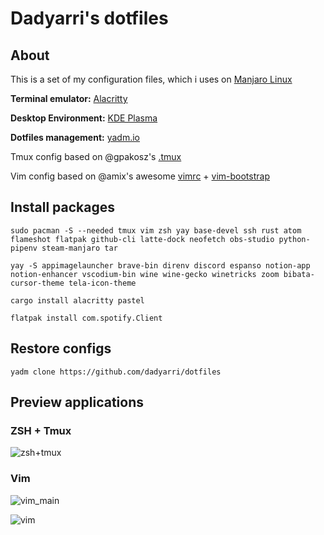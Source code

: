 # Dadyarri's dotfiles

## About

This is a set of my configuration files, which i uses on [Manjaro Linux](https://manjaro.org)

**Terminal emulator:** [Alacritty](https://github.com/alacritty/alacritty)

**Desktop Environment:** [KDE Plasma](https:/kde.org/plasma-desktop)

**Dotfiles management:** [yadm.io](https://yadm.io)

Tmux config based on @gpakosz's [.tmux](https://github.com/gpakosz/.tmux)

Vim config based on @amix's awesome [vimrc](https://github.com/amix/vimrc) + [vim-bootstrap](https://vim-bootstrap.com)

## Install packages

`sudo pacman -S --needed tmux vim zsh yay base-devel ssh rust atom flameshot flatpak github-cli latte-dock neofetch obs-studio python-pipenv steam-manjaro tar`

`yay -S appimagelauncher brave-bin direnv discord espanso notion-app notion-enhancer vscodium-bin wine wine-gecko winetricks zoom bibata-cursor-theme tela-icon-theme`

`cargo install alacritty pastel`

`flatpak install com.spotify.Client`

## Restore configs

`yadm clone https://github.com/dadyarri/dotfiles`

## Preview applications

### ZSH + Tmux

![zsh+tmux](https://user-images.githubusercontent.com/51821039/100430318-ae7c8580-30a7-11eb-932c-ec3243b8334e.png)

### Vim

![vim_main](https://user-images.githubusercontent.com/51821039/100430151-6d847100-30a7-11eb-80a9-34dd383254be.png)

![vim](https://user-images.githubusercontent.com/51821039/100430274-9c024c00-30a7-11eb-9763-8a24354c273c.png)

